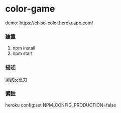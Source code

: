 # color-game

demo: https://chiso-color.herokuapp.com/

### 建置
1. npm install
2. npm start

### 描述
測試反應力

### 備註
heroku config:set NPM_CONFIG_PRODUCTION=false